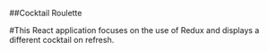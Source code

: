 ##Cocktail Roulette

#This React application focuses on the use of Redux and displays a different cocktail on refresh. 
